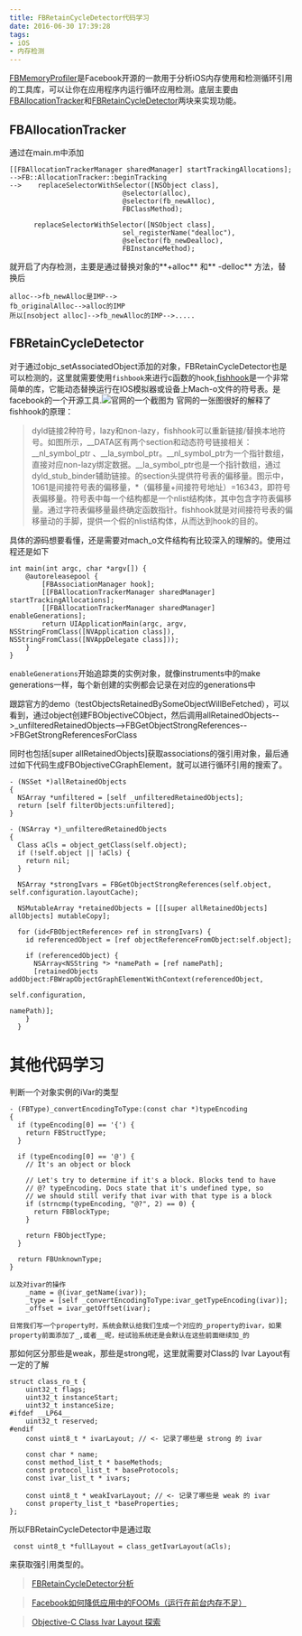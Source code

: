 ```yaml
---
title: FBRetainCycleDetector代码学习
date: 2016-06-30 17:39:28
tags:
- iOS
- 内存检测
---
```

[FBMemoryProfiler](https://github.com/facebook/FBMemoryProfiler)是Facebook开源的一款用于分析iOS内存使用和检测循环引用的工具库，可以让你在应用程序内运行循环应用检测。底层主要由[FBAllocationTracker](https://github.com/facebook/FBAllocationTracker)和[FBRetainCycleDetector](https://github.com/facebook/FBRetainCycleDetector#filters)两块来实现功能。

FBAllocationTracker
---
通过在main.m中添加

	[[FBAllocationTrackerManager sharedManager] startTrackingAllocations];
	-->FB::AllocationTracker::beginTracking
	-->    replaceSelectorWithSelector([NSObject class],
                                @selector(alloc),
                                @selector(fb_newAlloc),
                                FBClassMethod);

          replaceSelectorWithSelector([NSObject class],
                                sel_registerName("dealloc"),
                                @selector(fb_newDealloc),
                                FBInstanceMethod);

就开启了内存检测，主要是通过替换对象的**+alloc** 和** -delloc** 方法，替换后

	alloc-->fb_newAlloc是IMP-->
	fb_originalAlloc-->alloc的IMP
	所以[nsobject alloc]-->fb_newAlloc的IMP-->.....

<!--more-->

FBRetainCycleDetector
---
对于通过objc_setAssociatedObject添加的对象，FBRetainCycleDetector也是可以检测的，这里就需要使用`fishbook`来进行c函数的hook,[fishhook](https://github.com/facebook/fishhook)是一个非常简单的库，它能动态替换运行在IOS模拟器或设备上Mach-o文件的符号表。是facebook的一个开源工具.![官网的一个截图为](https://camo.githubusercontent.com/18243516844d12b1bd158ce3687635d6e48d2e2e/687474703a2f2f692e696d6775722e636f6d2f4856587148437a2e706e67)
官网的一张图很好的解释了fishhook的原理：
> dyld链接2种符号，lazy和non-lazy，fishhook可以重新链接/替换本地符号。如图所示，__DATA区有两个section和动态符号链接相关：__nl_symbol_ptr 、__la_symbol_ptr。__nl_symbol_ptr为一个指针数组，直接对应non-lazy绑定数据。__la_symbol_ptr也是一个指针数组，通过dyld_stub_binder辅助链接。的section头提供符号表的偏移量。图示中，1061是间接符号表的偏移量，*（偏移量+间接符号地址）=16343，即符号表偏移量。符号表中每一个结构都是一个nlist结构体，其中包含字符表偏移量。通过字符表偏移量最终确定函数指针。fishhook就是对间接符号表的偏移量动的手脚，提供一个假的nlist结构体，从而达到hook的目的。

具体的源码想要看懂，还是需要对mach_o文件结构有比较深入的理解的。使用过程还是如下

```
int main(int argc, char *argv[]) {
    @autoreleasepool {
        [FBAssociationManager hook];
        [[FBAllocationTrackerManager sharedManager] startTrackingAllocations];
        [[FBAllocationTrackerManager sharedManager] enableGenerations];
        return UIApplicationMain(argc, argv, NSStringFromClass([NVApplication class]), NSStringFromClass([NVAppDelegate class]));
    }
}

```
`enableGenerations`开始追踪类的实例对象，就像instruments中的make generations一样，每个新创建的实例都会记录在对应的generations中

跟踪官方的demo（testObjectsRetainedBySomeObjectWillBeFetched），可以看到，通过object创建FBObjectiveCObject，然后调用allRetainedObjects-->_unfilteredRetainedObjects-->FBGetObjectStrongReferences-->FBGetStrongReferencesForClass

同时也包括[super allRetainedObjects]获取associations的强引用对象，最后通过如下代码生成FBObjectiveCGraphElement，就可以进行循环引用的搜索了。

```
- (NSSet *)allRetainedObjects
{
  NSArray *unfiltered = [self _unfilteredRetainedObjects];
  return [self filterObjects:unfiltered];
}

- (NSArray *)_unfilteredRetainedObjects
{
  Class aCls = object_getClass(self.object);
  if (!self.object || !aCls) {
    return nil;
  }

  NSArray *strongIvars = FBGetObjectStrongReferences(self.object, self.configuration.layoutCache);

  NSMutableArray *retainedObjects = [[[super allRetainedObjects] allObjects] mutableCopy];

  for (id<FBObjectReference> ref in strongIvars) {
    id referencedObject = [ref objectReferenceFromObject:self.object];

    if (referencedObject) {
      NSArray<NSString *> *namePath = [ref namePath];
      [retainedObjects addObject:FBWrapObjectGraphElementWithContext(referencedObject,
                                                                     self.configuration,
                                                                     namePath)];
    }
  }

```

其他代码学习
===
判断一个对象实例的iVar的类型

```
- (FBType)_convertEncodingToType:(const char *)typeEncoding
{
  if (typeEncoding[0] == '{') {
    return FBStructType;
  }

  if (typeEncoding[0] == '@') {
    // It's an object or block

    // Let's try to determine if it's a block. Blocks tend to have
    // @? typeEncoding. Docs state that it's undefined type, so
    // we should still verify that ivar with that type is a block
    if (strncmp(typeEncoding, "@?", 2) == 0) {
      return FBBlockType;
    }

    return FBObjectType;
  }

  return FBUnknownType;
}

以及对ivar的操作
    _name = @(ivar_getName(ivar));
    _type = [self _convertEncodingToType:ivar_getTypeEncoding(ivar)];
    _offset = ivar_getOffset(ivar);

```
`日常我们写一个property时，系统会默认给我们生成一个对应的_property的ivar，如果property前面添加了_,或者__呢，经试验系统还是会默认在这些前面继续加_的`

那如何区分那些是weak，那些是strong呢，这里就需要对Class的 Ivar Layout有一定的了解

```
struct class_ro_t {
    uint32_t flags;
    uint32_t instanceStart;
    uint32_t instanceSize;
#ifdef __LP64__
    uint32_t reserved;
#endif
    const uint8_t * ivarLayout; // <- 记录了哪些是 strong 的 ivar

    const char * name;
    const method_list_t * baseMethods;
    const protocol_list_t * baseProtocols;
    const ivar_list_t * ivars;

    const uint8_t * weakIvarLayout; // <- 记录了哪些是 weak 的 ivar
    const property_list_t *baseProperties;
};
```
所以FBRetainCycleDetector中是通过取 

	 const uint8_t *fullLayout = class_getIvarLayout(aCls);
来获取强引用类型的。

>[FBRetainCycleDetector分析](http://www.alonemonkey.com/2016/05/15/fbretaincycledetector-analyse/)

>[Facebook如何降低应用中的FOOMs（运行在前台内存不足）](http://www.cocoachina.com/cms/wap.php?action=article&id=14098)

>[Objective-C Class Ivar Layout 探索](http://blog.sunnyxx.com/2015/09/13/class-ivar-layout/)